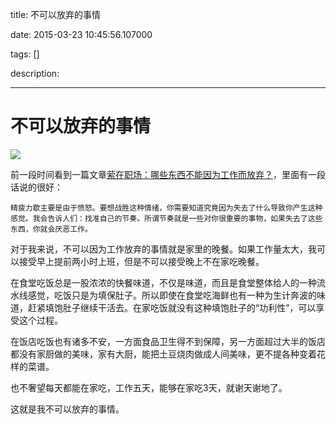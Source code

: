 title: 不可以放弃的事情

date: 2015-03-23 10:45:56.107000

tags: []

description: 

---
# 不可以放弃的事情

![](/files/2013/08/supper.jpg)

前一段时间看到一篇文章[萦在职场：哪些东西不能因为工作而放弃？](http://finance.qq.com/a/20130802/003566.htm)，里面有一段话说的很好：
    
    
    精疲力歇主要是由于愤怒。要想战胜这种情绪，你需要知道究竟因为失去了什么导致你产生这种感觉。我会告诉人们：找准自己的节奏。所谓节奏就是一些对你很重要的事物，如果失去了这些东西，你就会厌恶工作。
    

对于我来说，不可以因为工作放弃的事情就是家里的晚餐。如果工作量太大，我可以接受早上提前两小时上班，但是不可以接受晚上不在家吃晚餐。

在食堂吃饭总是一股浓浓的快餐味道，不仅是味道，而且是食堂整体给人的一种流水线感觉，吃饭只是为填保肚子。所以即使在食堂吃海鲜也有一种为生计奔波的味道，赶紧填饱肚子继续干活去。在家吃饭就没有这种填饱肚子的“功利性”，可以享受这个过程。

在饭店吃饭也有诸多不安，一方面食品卫生得不到保障，另一方面超过大半的饭店都没有家厨做的美味，家有大厨，能把土豆烧肉做成人间美味，更不提各种变着花样的菜谱。

也不奢望每天都能在家吃，工作五天，能够在家吃3天，就谢天谢地了。

这就是我不可以放弃的事情。
